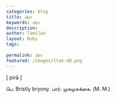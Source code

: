 ```yaml
---
categories: blog
title: பிரா
keywords: பிரா
description: 
author: Tamilan
layout: Ruby
tags: 
 
permalink: பிரா
featured: /images/ttak-48.png
---
```

  
[ pirā ]  
  
பெ. Bristly bryony. பார். முசுமுசுக்கை. (M. M.)